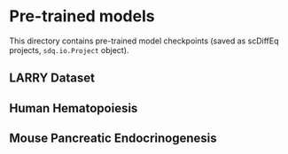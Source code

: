 # Pre-trained models

This directory contains pre-trained model checkpoints (saved as scDiffEq projects, `sdq.io.Project` object).

## LARRY Dataset

## Human Hematopoiesis

## Mouse Pancreatic Endocrinogenesis
